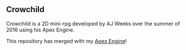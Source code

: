 ## Crowchild

Crowchild is a 2D mini-rpg developed by AJ Weeks over the summer of 2016 using his Apex Engine.

This repository has merged with my [Apex Engine](https://github.com/ajweeks/ApexEngine/)!
